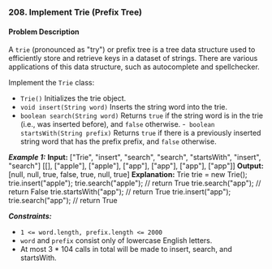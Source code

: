 ### 208. Implement Trie (Prefix Tree)

#### Problem Description

A `trie` (pronounced as "try") or prefix tree is a tree data structure used to efficiently store and retrieve keys in a dataset of strings. There are various applications of this data structure, such as autocomplete and spellchecker.

Implement the `Trie` class:

- `Trie()` Initializes the trie object.
- `void insert(String word)` Inserts the string word into the trie.
- `boolean search(String word)` Returns `true` if the string word is in the trie (i.e., was inserted before), and `false` otherwise. -` boolean startsWith(String prefix)` Returns `true` if there is a previously inserted string word that has the prefix prefix, and `false` otherwise.

**_Example 1:_**
**Input:**
["Trie", "insert", "search", "search", "startsWith", "insert", "search"]
[[], ["apple"], ["apple"], ["app"], ["app"], ["app"], ["app"]]
**Output:**
[null, null, true, false, true, null, true]
**Explanation:**
Trie trie = new Trie();
trie.insert("apple");
trie.search("apple"); // return True
trie.search("app"); // return False
trie.startsWith("app"); // return True
trie.insert("app");
trie.search("app"); // return True

**_Constraints:_**

- `1 <= word.length, prefix.length <= 2000`
- `word` and `prefix` consist only of lowercase English letters.
- At most 3 \* 104 calls in total will be made to insert, search, and startsWith.
